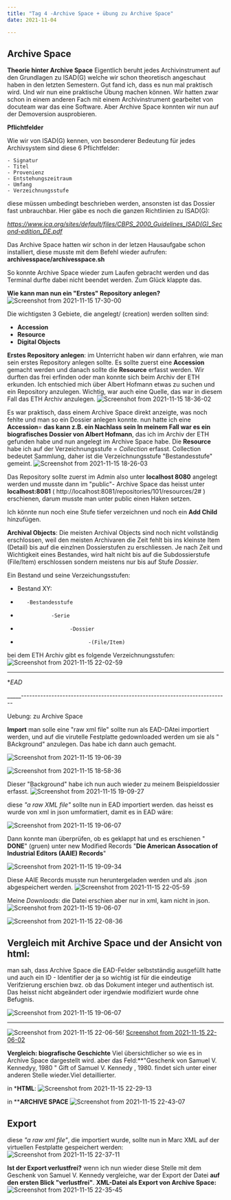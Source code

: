 ```yaml
---
title: "Tag 4 -Archive Space + übung zu Archive Space"
date: 2021-11-04

---
```


Archive Space 
-------------------------------------



**Theorie hinter Archive Space**
Eigentlich beruht jedes Archivinstrument auf den Grundlagen zu ISAD(G) welche wir schon theoretisch angeschaut haben in den letzten Semestern. Gut fand ich, dass es nun mal praktisch wird. Und wir nun eine praktische Übung machen können. Wir hatten zwar schon in einem anderen Fach mit einem Archivinstrument gearbeitet von docuteam war das eine Software. Aber Archive Space konnten wir nun auf der Demoversion ausprobieren.

**Pflichtfelder**

Wie wir von ISAD(G) kennen, von besonderer Bedeutung für jedes Archivsystem sind diese 6 Pflichtfelder:

    - Signatur
    - Titel
    - Provenienz
    - Entstehungszeitraum
    - Umfang
    - Verzeichnungsstufe
    
  diese müssen umbedingt beschrieben werden, ansonsten ist das Dossier fast unbrauchbar.
Hier gäbe es noch die ganzen Richtlinien zu ISAD(G):

_https://www.ica.org/sites/default/files/CBPS_2000_Guidelines_ISAD(G)_Second-edition_DE.pdf_



Das Archive Space hatten wir schon in der letzen Hausaufgabe schon installiert, diese musste mit dem Befehl wieder aufrufen: 
**archivesspace/archivesspace.sh**

So konnte Archive Space wieder zum Laufen gebracht werden und das Terminal durfte dabei nicht beendet werden. Zum Glück klappte das.


**Wie kann man nun ein "Erstes" Repository anlegen?**
![Screenshot from 2021-11-15 17-30-00](https://user-images.githubusercontent.com/90834735/141841117-ab1c51f1-0928-456b-8a29-053d65d6dc26.png)

Die wichtigsten 3 Gebiete, die angelegt/ (creation) werden sollten sind:
- **Accession**
- **Resource**
- **Digital Objects**


**Erstes Repository anlegen**:
im Unterricht haben wir dann erfahren, wie man sein erstes Repository anlegen sollte. 
Es sollte zuerst eine **Accession** gemacht werden und danach sollte die **Resource** erfasst werden.
Wir durften das frei erfinden oder man konnte sich beim Archiv der ETH erkunden.
Ich entschied mich über Albert Hofmann etwas zu suchen und ein Repository anzulegen.
Wichtig, war auch eine Quelle, das war in diesem Fall das ETH Archiv anzulegen.
![Screenshot from 2021-11-15 18-36-02](https://user-images.githubusercontent.com/90834735/141841035-50b2ccb7-2ae5-4c92-9cb8-c677459251b9.png)


Es war praktisch, dass einem Archive Space direkt anzeigte, was noch fehlte und man so ein Dossier anlegen konnte.
nun hatte ich eine **Accession**= **das kann z.B. ein Nachlass sein 
In meinem Fall war es ein biografisches Dossier von Albert Hofmann**, das ich im Archiv der ETH gefunden habe und nun angelegt im Archive Space habe. Die **Resource** habe ich auf der Verzeichnungsstufe = *Collection* erfasst. Collection bedeutet Sammlung, daher ist die Verzeichnungsstufe "Bestandesstufe" gemeint.
![Screenshot from 2021-11-15 18-26-03](https://user-images.githubusercontent.com/90834735/141847012-a405ad0c-f599-462b-ae3c-4920c503cd34.png)

Das Repository sollte zuerst im Admin also unter **localhost 8080** angelegt werden und musste dann im "public"- Archive Space das heisst unter **localhost:8081** ( http://localhost:8081/repositories/101/resources/2# ) erschienen, darum musste man unter public einen Haken setzen.

Ich könnte nun noch eine Stufe tiefer verzeichnen und noch ein **Add Child** hinzufügen.

**Archival Objects**: Die meisten Archival Objects sind noch nicht vollständig erschlossen, weil den meisten Archivaren die Zeit fehlt bis ins kleinste Item (Detail) bis auf die einzlnen Dossierstufen zu erschliessen. Je nach Zeit und Wichtigkeit eines Bestandes, wird halt nicht bis auf die Subdossierstufe (File/Item) erschlossen sondern meistens nur bis auf Stufe _Dossier_.


Ein Bestand und seine Verzeichungsstufen:
-  Bestand XY:
-        -Bestandesstufe
-                -Serie
-                      -Dossier
-                            -(File/Item) 

bei dem ETH Archiv gibt es folgende Verzeichnungsstufen:
![Screenshot from 2021-11-15 22-02-59](https://user-images.githubusercontent.com/90834735/141853572-c0515f9b-4221-4cf8-86d7-cee1c7088785.png)


------------------------------------------------------------------------------------
**EAD*







_____---------------------------------------------------------------------------


Uebung: zu Archive Space


**Import**
man solle eine "raw xml file" sollte nun als EAD-DAtei importiert werden, und auf die virutelle Festplatte gedownloaded werden um sie als " BAckground" anzulegen.
Das habe ich dann auch gemacht.

![Screenshot from 2021-11-15 19-06-39](https://user-images.githubusercontent.com/90834735/141852032-1ae02510-ac68-4e00-9cfc-4787f530277a.png)



![Screenshot from 2021-11-15 18-58-36](https://user-images.githubusercontent.com/90834735/141849676-dc819417-d19b-405f-acbc-ed3bc0a9b607.png)

Dieser "Background" habe ich nun auch wieder zu meinem Beispieldossier erfasst.
![Screenshot from 2021-11-15 19-09-27](https://user-images.githubusercontent.com/90834735/141849803-d5824b0f-5865-4947-a503-3f1445d6b8cf.png)




diese  _"a raw XML file"_ sollte nun in EAD importiert werden. das heisst es wurde von xml in json
umformatiert, damit es in EAD wäre:

![Screenshot from 2021-11-15 19-06-07](https://user-images.githubusercontent.com/90834735/141850291-e7fb5ab4-4dc1-4b81-8865-bc49791913d9.png)

Dann konnte man überprüfen, ob es geklappt hat und es erschienen " **DONE**" (gruen) unter new Modified Records "**Die American Assocation of Industrial Editors (AAIE) Records**"

![Screenshot from 2021-11-15 19-09-34](https://user-images.githubusercontent.com/90834735/141851163-07b9cd25-962e-465d-b53b-84fc43aab275.png)

Diese AAIE Records musste nun heruntergeladen werden und als .json abgespeichert werden.
![Screenshot from 2021-11-15 22-05-59](https://user-images.githubusercontent.com/90834735/141854711-e694aeaf-7535-4bba-8d19-286c44105ccc.png)

Meine *Downloads*:   die Datei erschien aber nur in xml, kam nicht in json.
![Screenshot from 2021-11-15 19-06-07](https://user-images.githubusercontent.com/90834735/141850291-e7fb5ab4-4dc1-4b81-8865-bc49791913d9.png)

![Screenshot from 2021-11-15 22-08-36](https://user-images.githubusercontent.com/90834735/141854131-66973f5f-2169-4ad7-ab0b-eaa44140213a.png)


Vergleich mit Archive Space und der Ansicht von html:
------------------------------------------------------------



man sah, dass Archive Space die EAD-Felder selbstständig ausgefüllt hatte und auch ein ID - Identifier der ja so wichtig ist für die eindeutige Verifzierung erschien bwz.
ob das Dokument integer und authentisch ist. Das heisst nicht abgeändert oder irgendwie modifiziert wurde ohne Befugnis.

![Screenshot from 2021-11-15 19-06-07](https://user-images.githubusercontent.com/90834735/141850291-e7fb5ab4-4dc1-4b81-8865-bc49791913d9.png)




------------------------------



![Screenshot from 2021-11-15 22-06-56](https://user-images.githubusercontent.com/90834735/141854142-8c1039cd-6a2b-4288-8a4e-88aa845b3943.png)!
[Screenshot from 2021-11-15 22-06-02](https://user-images.githubusercontent.com/90834735/141854154-a5d4970d-4d7f-42de-b6c7-5762790b1737.png)



**Vergleich: biografische Geschichte**
Viel übersichtlicher so wie es in Archive Space dargestellt wird. aber das Feld:**"Geschenk von Samuel V. Kennedyy, 1980 " <subfield code="a">Gift of Samuel V. Kennedy , 1980.</subfield> findet sich unter einer anderen Stelle wieder.Viel detaillierter.

in ***HTML**: 
![Screenshot from 2021-11-15 22-29-13](https://user-images.githubusercontent.com/90834735/141856395-c2b22e3d-ba28-4e12-8f7b-f9ac90a9410e.png)

in ****ARCHIVE SPACE**
![Screenshot from 2021-11-15 22-43-07](https://user-images.githubusercontent.com/90834735/141858100-349b7e11-0bf6-4c40-ba86-f87eed2756d4.png)



Export
----

diese _"a raw xml file"_, die importiert wurde, sollte nun in Marc XML auf der virtuellen Festplatte gespeichert werden:
![Screenshot from 2021-11-15 22-37-11](https://user-images.githubusercontent.com/90834735/141857327-b585f9a9-c339-4cc4-ba28-f5427f8ccafd.png)


**Ist der Export verlustfrei?**
wenn ich nun wieder diese Stelle mit dem Geschenk von Samuel V. Kennedy vergleiche, war der Export der Datei **auf den ersten Blick "verlustfrei"**. 
**XML-Datei als Export von Archive Space:**
![Screenshot from 2021-11-15 22-35-45](https://user-images.githubusercontent.com/90834735/141857341-37b8e6f7-0f03-4c62-9103-f0437e13135f.png)







